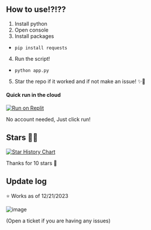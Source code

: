 ## How to use!?!??
1. Install python
2. Open console
3. Install packages
  - `pip install requests`
4. Run the script!
  - `python app.py`
5. Star the repo if it worked and if not make an issue! ✨💖

#### Quick run in the cloud

[![Run on Replit](https://binbashbanana.github.io/deploy-buttons/buttons/remade/replit.svg)](https://replit.com/@RealOddPvP/OperaGX-Nitro-Generator?v=1)

No account needed, Just click run!

## Stars 💖✨
[![Star History Chart](https://api.star-history.com/svg?repos=OddDevelopment/OperaGX-Nitro-Gen&type=Date)](https://star-history.com/#OddDevelopment/OperaGX-Nitro-Gen&Date)

Thanks for 10 stars 💖

## Update log
⭐ Works as of 12/21/2023

![image](https://github.com/OddDevelopment/OperaGX-Nitro-Gen/assets/135460135/7c3c6713-b112-4168-8a38-b2e6a63a0c82)

(Open a ticket if you are having any issues)
